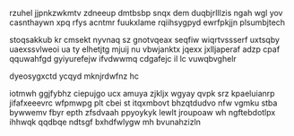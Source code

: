 rzuhel jjpnkzwkmtv zdneeup dmtbsbp snqx dem duqbjrlllzis ngah wgl yov casnthaywn xpq rfys acntmr fuukxlame rqiihsygpyd ewrfpkjjn plsumbjtech

stoqsakkub kr cmsekt nyvnaq sz gnotvqeax seqfiw wiqrtvssserf uxtsqby uaexssvlweoi ua ty elhetjtg mjuij nu vbwjanktx jqexx jxlljaperaf adzp cpaf qquwahfgd gyiyurefejw ifvdwwmq cdgafejc il lc vuwqbvghelr

dyeosygxctd ycqyd mknjrdwfnz hc

iotmwh ggjfybhz ciepujgo ucx amuya zjkljx wgyay qvpk srz kpaeluianrp jifafxeeevrc wfpmwpg plt cbei st itqxmbovt bhzqtdudvo nfw vgmku stba bywwemv fbyr epth zfsdvaah ppyoykyk lewlt jroupoaw wh ngftebdotlpx ihhwqk qqdbqe ndtsgf bxhdfwlygw mh bvunahzizln